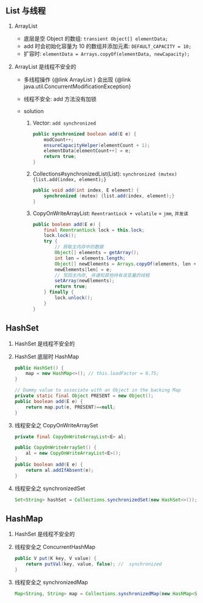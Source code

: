 ## List 与线程

1. ArrayList

   - 底层是空 Object 的数组: `transient Object[] elementData;`
   - add 时会初始化容量为 10 的数组并添加元素: `DEFAULT_CAPACITY = 10;`
   - 扩容时: `elementData = Arrays.copyOf(elementData, newCapacity);`

2. ArrayList 是线程不安全的

   - 多线程操作 {@link ArrayList } 会出现 {@link java.util.ConcurrentModificationException}
   - 线程不安全: add 方法没有加锁
   - solution

     1. Vector: `add synchronized`

        ```java
        public synchronized boolean add(E e) {
            modCount++;
            ensureCapacityHelper(elementCount + 1);
            elementData[elementCount++] = e;
            return true;
        }
        ```

     2. Collections#synchronizedList(List): `synchronized (mutex) {list.add(index, element);}`

        ```java
        public void add(int index, E element) {
            synchronized (mutex) {list.add(index, element);}
        }
        ```

     3. CopyOnWriteArrayList: `ReentrantLock + volatile` = `jmm`, `并发读`

        ```java
        public boolean add(E e) {
            final ReentrantLock lock = this.lock;
            lock.lock();
            try {
                // 获取主内存中的数据
                Object[] elements = getArray();
                int len = elements.length;
                Object[] newElements = Arrays.copyOf(elements, len + 1);
                newElements[len] = e;
                // 写回主内存, 并通知其他持有该变量的线程
                setArray(newElements);
                return true;
            } finally {
                lock.unlock();
            }
        }
        ```

## HashSet

1. HashSet 是线程不安全的
2. HashSet 底层时 HashMap

   ```java
   public HashSet() {
       map = new HashMap<>(); // this.loadFactor = 0.75;
   }

   // Dummy value to associate with an Object in the backing Map
   private static final Object PRESENT = new Object();
   public boolean add(E e) {
       return map.put(e, PRESENT)==null;
   }
   ```

3. 线程安全之 CopyOnWriteArraySet

   ```java
   private final CopyOnWriteArrayList<E> al;

   public CopyOnWriteArraySet() {
       al = new CopyOnWriteArrayList<E>();
   }
   public boolean add(E e) {
       return al.addIfAbsent(e);
   }
   ```

4. 线程安全之 synchronizedSet

   ```java
   Set<String> hashSet = Collections.synchronizedSet(new HashSet<>());
   ```

## HashMap

1. HashSet 是线程不安全的
2. 线程安全之 ConcurrentHashMap

   ```java
   public V put(K key, V value) {
       return putVal(key, value, false); //  synchronized
   }
   ```

3. 线程安全之 synchronizedMap

   ```java
   Map<String, String> map = Collections.synchronizedMap(new HashMap<String, String>());
   ```

